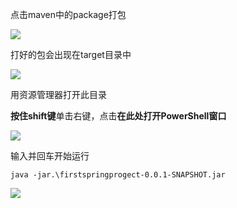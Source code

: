 点击maven中的package打包

![](E:\Study\MyNote\SpringBoot\image\QQ图片20220507195905.png)

打好的包会出现在target目录中

![](E:\Study\MyNote\SpringBoot\image\QQ图片20220507195954.png)

用资源管理器打开此目录

**按住shift键**单击右键，点击**在此处打开PowerShell窗口**

![](E:\Study\MyNote\SpringBoot\image\QQ图片20220507200154.png)

输入并回车开始运行

``` 
java -jar.\firstspringprogect-0.0.1-SNAPSHOT.jar
```

![](E:\Study\MyNote\SpringBoot\image\QQ图片20220507200650.png)